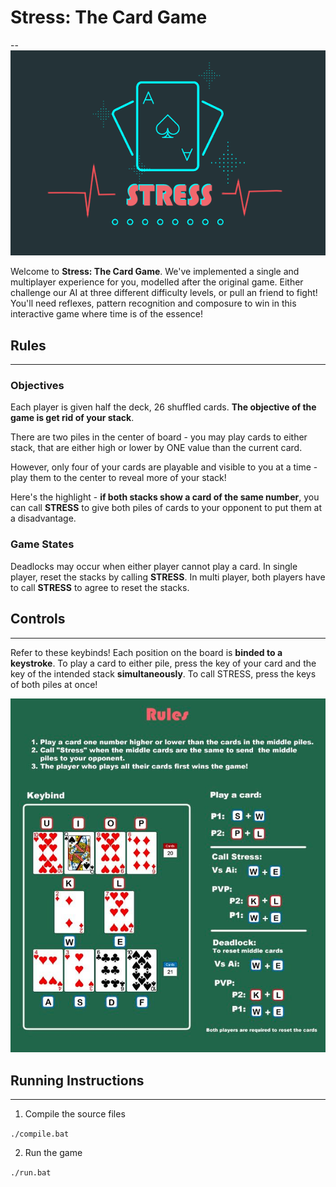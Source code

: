 # Stress: The Card Game
--
![Rules](images/BG2.png)

Welcome to **Stress: The Card Game**. We've implemented a single and multiplayer experience for you, modelled after the original game. Either challenge our AI at three different difficulty levels, or pull an friend to fight! You'll need reflexes, pattern recognition and composure to win in this interactive game where time is of the essence! 

## **Rules**
---
### Objectives
Each player is given half the deck, 26 shuffled cards. **The objective of the game is get rid of your stack**. 

There are two piles in the center of board - you may play cards to either stack, that are either high or lower by ONE value than the current card.

However, only four of your cards are playable and visible to you at a time - play them to the center to reveal more of your stack!

Here's the highlight - **if both stacks show a card of the same number**, you can call **STRESS** to give both piles of cards to your opponent to put them at a disadvantage.

### Game States
Deadlocks may occur when either player cannot play a card. In single player, reset the stacks by calling **STRESS**. In multi player, both players have to call **STRESS** to agree to reset the stacks. 


## **Controls**
---
Refer to these keybinds! Each position on the board is **binded to a keystroke**. To play a card to either pile, press the key of your card and the key of the intended stack **simultaneously**. To call STRESS, press the keys of both piles at once!

![Rules](images/guide.png)


## **Running Instructions**
---
1. Compile the source files

```./compile.bat```

2. Run the game

```./run.bat```


